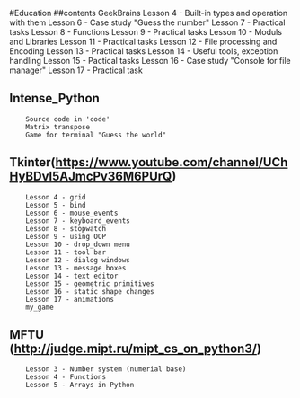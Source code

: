 #Education
##contents GeekBrains
        Lesson 4 - Built-in types and operation with them
        Lesson 6 - Case study "Guess the number"
        Lesson 7 - Practical tasks
        Lesson 8 - Functions
        Lesson 9 - Practical tasks
        Lesson 10 - Moduls and Libraries
        Lesson 11 - Practical tasks
        Lesson 12 - File processing and Encoding
        Lesson 13 - Practical tasks
        Lesson 14 - Useful tools, exception handling
        Lesson 15 - Pactical tasks
        Lesson 16 - Case study "Console for file manager"
        Lesson 17 - Practical task
## Intense_Python
        Source code in 'code'  
        Matrix transpose
        Game for terminal "Guess the world"
## Tkinter(https://www.youtube.com/channel/UChHyBDvI5AJmcPv36M6PUrQ)
        Lesson 4 - grid
        Lesson 5 - bind
        Lesson 6 - mouse_events
        Lesson 7 - keyboard_events
        Lesson 8 - stopwatch
        Lesson 9 - using OOP
        Lesson 10 - drop_down menu
        Lesson 11 - tool bar
        Lesson 12 - dialog windows
        Lesson 13 - message boxes
        Lesson 14 - text editor
        Lesson 15 - geometric primitives
        Lesson 16 - static shape changes
        Lesson 17 - animations
        my_game
## MFTU (http://judge.mipt.ru/mipt_cs_on_python3/)
        Lesson 3 - Number system (numerial base)
        Lesson 4 - Functions
        Lesson 5 - Arrays in Python